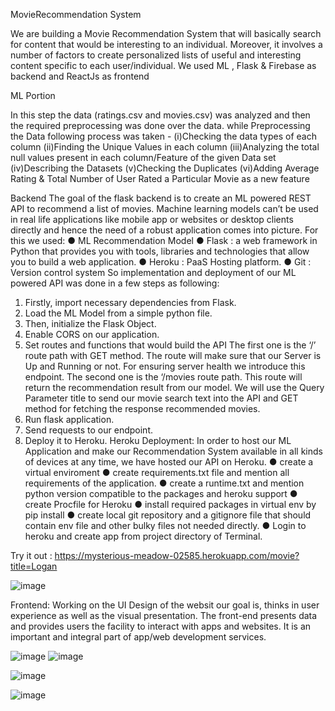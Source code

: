 MovieRecommendation System

We are building a Movie Recommendation System that will basically search for content that would be interesting to an individual. Moreover, it involves a number of factors to create personalized lists of useful and interesting content specific to each user/individual. We used ML , Flask & Firebase as backend and ReactJs as frontend


ML Portion

In this step the data (ratings.csv and movies.csv) was analyzed and then the required preprocessing was done over the data. while Preprocessing the Data following process was taken - 
(i)Checking the data types of each column 
(ii)Finding the Unique Values in each column 
(iii)Analyzing the total null values present in each column/Feature of the given Data set
(iv)Describing the Datasets
(v)Checking the Duplicates 
(vi)Adding Average Rating & Total Number of User Rated a Particular Movie as a new feature

Backend
The goal of the flask backend is to create an ML powered REST API to recommend a list of movies. Machine learning models can’t be used in real life applications like mobile  app or websites or desktop clients directly and hence the need of a robust application comes into picture. For this we used: 
● ML Recommendation Model 
● Flask : a web framework in Python that provides you with tools, libraries and technologies that allow you to build a web application. 
● Heroku : PaaS Hosting platform.
● Git : Version control system So implementation and deployment of our ML powered API was done in a few steps as following: 
1) Firstly, import necessary dependencies from Flask. 
2) Load the ML Model from a simple python file. 
3) Then, initialize the Flask Object. 
4) Enable CORS on our application. 
5) Set routes and functions that would build the API The first one is the ‘/’ route path with GET method. The route will make sure that our Server is Up and Running or not. For ensuring server health we introduce this endpoint. The second one is the ‘/movies route path. This route will return the recommendation result from our model. We will use the Query Parameter title to send our movie search text into the API and GET method for fetching the response recommended movies. 
6) Run flask application. 
7) Send requests to our endpoint. 
8) Deploy it to Heroku. Heroku Deployment: In order to host our ML Application and make our Recommendation System available in all kinds of devices at any time, we have hosted our API on Heroku.
● create a virtual enviroment
● create requirements.txt file and mention all requirements of the application. 
● create a runtime.txt and mention python version compatible to the packages and heroku support 
● create Procfile for Heroku 
● install required packages in virtual env by pip install 
● create local git repository and a gitignore file that should contain env file and other bulky files not needed directly. 
● Login to heroku and create app from project directory of Terminal.

Try it out : https://mysterious-meadow-02585.herokuapp.com/movie?title=Logan




![image](https://user-images.githubusercontent.com/63972296/166150548-19014ba0-5b37-4414-b01b-0983508192ee.png)


Frontend: 
Working on the UI Design of the websit our goal is, thinks in user experience as well as the visual presentation. The front-end presents data and provides users the facility to interact with apps and websites. It is an important and integral part of app/web development services.

![image](https://user-images.githubusercontent.com/63972296/166150554-72b71ca1-bb83-424f-b484-a1b75638ff0b.png)
![image](https://user-images.githubusercontent.com/63972296/166150705-619e2299-baca-48d5-ac60-f50f6117b200.png)

![image](https://user-images.githubusercontent.com/63972296/166150524-466aba5d-b419-4483-9a96-45cb02a3c7d6.png)

![image](https://user-images.githubusercontent.com/63972296/166150589-f05ea27d-c3d1-41b2-a8d9-f195676919aa.png)





